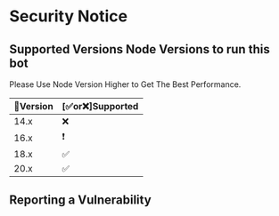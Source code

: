 # Security Notice

## Supported Versions Node Versions to run this bot

Please Use Node Version Higher to Get The Best Performance.

|📡Version| [✅or❌]Supported          |
| ------- | ------------------ |
| 14.x    | :x: |
| 16.x    | ❗                 |
| 18.x    | :white_check_mark: |
| 20.x    | ✅                 |
 
## Reporting a Vulnerability

